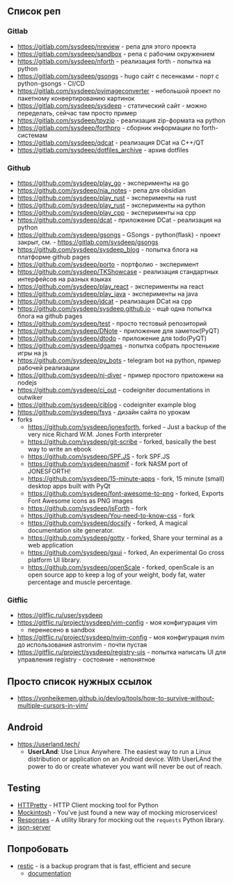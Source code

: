 ## Список реп

### Gitlab

- https://gitlab.com/sysdeep/nreview - репа для этого проекта
- https://gitlab.com/sysdeep/sandbox - репа с рабочим окружением
- https://gitlab.com/sysdeep/nforth - реализация forth - попытка на python
- https://gitlab.com/sysdeep/gsongs - hugo сайт с песенками - порт с python-gsongs - CI/CD
- https://gitlab.com/sysdeep/pyimageconverter - небольшой проект по пакетному конвертированию картинок
- https://gitlab.com/sysdeep/sysdeep - статический сайт - можно переделать, сейчас там просто пример
- https://gitlab.com/sysdeep/tpyzip - реализация zip-формата на python
- https://gitlab.com/sysdeep/forthpro - сборник информации по forth-системам
- https://gitlab.com/sysdeep/qdcat - реализация DCat на C++/QT
- https://gitlab.com/sysdeep/dotfiles_archive - архив dotfiles

### Github

- https://github.com/sysdeep/play_go - эксперименты на go
- https://github.com/sysdeep/nia_notes - репа для obsidian
- https://github.com/sysdeep/play_rust - эксперименты на rust
- https://github.com/sysdeep/play_rust - эксперименты на python
- https://github.com/sysdeep/play_cpp - эксперименты на cpp
- https://github.com/sysdeep/dcat - приложение DCat - реализация на python
- https://github.com/sysdeep/gsongs - GSongs - python(flask) - проект закрыт, см. - https://gitlab.com/sysdeep/gsongs
- https://github.com/sysdeep/sysdeep_blog - попытка блога на платформе github pages
- https://github.com/sysdeep/porto - портфолио - эксперимент
- https://github.com/sysdeep/TKShowcase - реализация стандартных интерфейсов на разных языках
- https://github.com/sysdeep/play_react - эксперименты на react
- https://github.com/sysdeep/play_java - эксперименты на java
- https://github.com/sysdeep/jdcat - реализация DCat на cpp
- https://github.com/sysdeep/sysdeep.github.io - ещё одна попытка блога на github pages
- https://github.com/sysdeep/test - просто тестовый репозиторий
- https://github.com/sysdeep/DNote - приложение для заметок(PyQT)
- https://github.com/sysdeep/dtodo - приложение для todo(PyQT)
- https://github.com/sysdeep/dgames - попытка собрать простенькие игры на js
- https://github.com/sysdeep/py_bots - telegram bot на python, пример рабочей реализации
- https://github.com/sysdeep/nj-diver - пример простого приложени на nodejs
- https://github.com/sysdeep/ci_out - codeigniter documentations in outwiker
- https://github.com/sysdeep/ciblog - codeigniter example blog
- https://github.com/sysdeep/fsys - дизайн сайта по урокам
- forks
  - https://github.com/sysdeep/jonesforth, forked - Just a backup of the very nice Richard W.M. Jones Forth interpreter
  - https://github.com/sysdeep/git-scribe - forked, basically the best way to write an ebook
  - https://github.com/sysdeep/SPF.JS - fork SPF.JS
  - https://github.com/sysdeep/nasmjf - fork NASM port of JONESFORTH!
  - https://github.com/sysdeep/15-minute-apps - fork, 15 minute (small) desktop apps built with PyQt
  - https://github.com/sysdeep/font-awesome-to-png - forked, Exports Font Awesome icons as PNG images
  - https://github.com/sysdeep/jsForth - fork
  - https://github.com/sysdeep/You-need-to-know-css - fork
  - https://github.com/sysdeep/docsify - forked, A magical documentation site generator.
  - https://github.com/sysdeep/gotty - forked, Share your terminal as a web application
  - https://github.com/sysdeep/gxui - forked, An experimental Go cross platform UI library.
  - https://github.com/sysdeep/openScale - forked, openScale is an open source app to keep a log of your weight, body fat, water percentage and muscle percentage.

### Gitflic

- https://gitflic.ru/user/sysdeep
- https://gitflic.ru/project/sysdeep/vim-config - моя конфигурация vim
  - перенесено в sandbox
- https://gitflic.ru/project/sysdeep/nvim-config - моя конфигурация nvim до использования astronvim - почти пустая
- https://gitflic.ru/project/sysdeep/registry-uis - попытка написать UI для управления registry - состояние - непонятное

## Просто список нужных ссылок

- https://vonheikemen.github.io/devlog/tools/how-to-survive-without-multiple-cursors-in-vim/

## Android

- https://userland.tech/
  - **UserLAnd**: Use Linux Anywhere. The easiest way to run a Linux distribution or application on an Android device. With UserLAnd the power to do or create whatever you want will never be out of reach.

## Testing

- [HTTPretty](https://github.com/gabrielfalcao/HTTPretty) - HTTP Client mocking tool for Python
- [Mockintosh](https://github.com/up9inc/mockintosh) - You've just found a new way of mocking microservices!
- [Responses](https://github.com/getsentry/responses) - A utility library for mocking out the `requests` Python library.
- [json-server](https://github.com/typicode/json-server)

## Попробовать

- [restic](https://github.com/restic/restic) - is a backup program that is fast, efficient and secure
  - [documentation](https://restic.readthedocs.io/en/latest)

